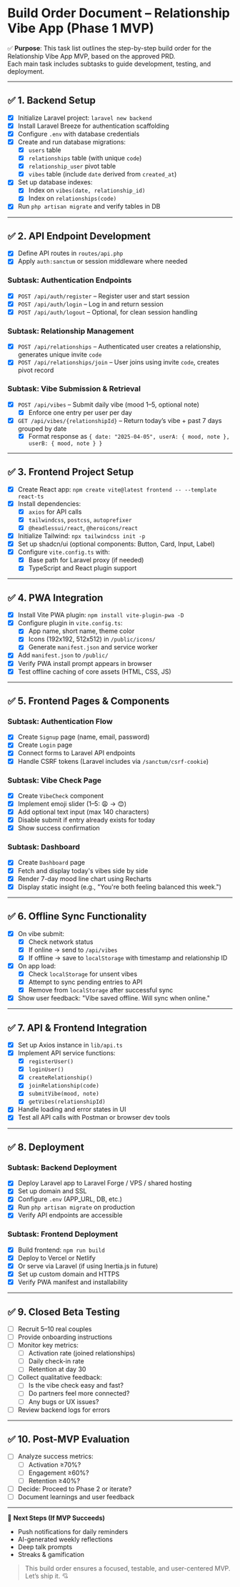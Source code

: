 # Build Order Document – Relationship Vibe App (Phase 1 MVP)

✅ **Purpose**: This task list outlines the step-by-step build order for the Relationship Vibe App MVP, based on the approved PRD.  
Each main task includes subtasks to guide development, testing, and deployment.

---

## ✅ 1. Backend Setup

- [x] Initialize Laravel project: `laravel new backend`
- [x] Install Laravel Breeze for authentication scaffolding
- [x] Configure `.env` with database credentials
- [x] Create and run database migrations:
  - [x] `users` table
  - [x] `relationships` table (with unique `code`)
  - [x] `relationship_user` pivot table
  - [x] `vibes` table (include `date` derived from `created_at`)
- [x] Set up database indexes:
  - [x] Index on `vibes(date, relationship_id)`
  - [x] Index on `relationships(code)`
- [x] Run `php artisan migrate` and verify tables in DB

---

## ✅ 2. API Endpoint Development

- [x] Define API routes in `routes/api.php`
- [x] Apply `auth:sanctum` or session middleware where needed

### Subtask: Authentication Endpoints
- [x] `POST /api/auth/register` – Register user and start session
- [x] `POST /api/auth/login` – Log in and return session
- [x] `POST /api/auth/logout` – Optional, for clean session handling

### Subtask: Relationship Management
- [x] `POST /api/relationships` – Authenticated user creates a relationship, generates unique invite `code`
- [x] `POST /api/relationships/join` – User joins using invite `code`, creates pivot record

### Subtask: Vibe Submission & Retrieval
- [x] `POST /api/vibes` – Submit daily vibe (mood 1–5, optional note)
  - [x] Enforce one entry per user per day
- [x] `GET /api/vibes/{relationshipId}` – Return today’s vibe + past 7 days grouped by date
  - [x] Format response as `{ date: "2025-04-05", userA: { mood, note }, userB: { mood, note } }`

---

## ✅ 3. Frontend Project Setup

- [x] Create React app: `npm create vite@latest frontend -- --template react-ts`
- [x] Install dependencies:
  - [x] `axios` for API calls
  - [x] `tailwindcss`, `postcss`, `autoprefixer`
  - [x] `@headlessui/react`, `@heroicons/react`
- [x] Initialize Tailwind: `npx tailwindcss init -p`
- [x] Set up shadcn/ui (optional components: Button, Card, Input, Label)
- [x] Configure `vite.config.ts` with:
  - [x] Base path for Laravel proxy (if needed)
  - [x] TypeScript and React plugin support

---

## ✅ 4. PWA Integration

- [x] Install Vite PWA plugin: `npm install vite-plugin-pwa -D`
- [x] Configure plugin in `vite.config.ts`:
  - [x] App name, short name, theme color
  - [x] Icons (192x192, 512x512) in `/public/icons/`
  - [x] Generate `manifest.json` and service worker
- [x] Add `manifest.json` to `/public/`
- [x] Verify PWA install prompt appears in browser
- [x] Test offline caching of core assets (HTML, CSS, JS)

---

## ✅ 5. Frontend Pages & Components

### Subtask: Authentication Flow
- [x] Create `Signup` page (name, email, password)
- [x] Create `Login` page
- [x] Connect forms to Laravel API endpoints
- [x] Handle CSRF tokens (Laravel includes via `/sanctum/csrf-cookie`)

### Subtask: Vibe Check Page
- [x] Create `VibeCheck` component
- [x] Implement emoji slider (1–5: 😩 → 😊)
- [x] Add optional text input (max 140 characters)
- [x] Disable submit if entry already exists for today
- [x] Show success confirmation

### Subtask: Dashboard
- [x] Create `Dashboard` page
- [x] Fetch and display today's vibes side by side
- [x] Render 7-day mood line chart using Recharts
- [x] Display static insight (e.g., "You're both feeling balanced this week.")

---

## ✅ 6. Offline Sync Functionality

- [x] On vibe submit:
  - [x] Check network status
  - [x] If online → send to `/api/vibes`
  - [x] If offline → save to `localStorage` with timestamp and relationship ID
- [x] On app load:
  - [x] Check `localStorage` for unsent vibes
  - [x] Attempt to sync pending entries to API
  - [x] Remove from `localStorage` after successful sync
- [x] Show user feedback: "Vibe saved offline. Will sync when online."

---

## ✅ 7. API & Frontend Integration

- [x] Set up Axios instance in `lib/api.ts`
- [x] Implement API service functions:
  - [x] `registerUser()`
  - [x] `loginUser()`
  - [x] `createRelationship()`
  - [x] `joinRelationship(code)`
  - [x] `submitVibe(mood, note)`
  - [x] `getVibes(relationshipId)`
- [x] Handle loading and error states in UI
- [x] Test all API calls with Postman or browser dev tools

---

## ✅ 8. Deployment

### Subtask: Backend Deployment
- [x] Deploy Laravel app to Laravel Forge / VPS / shared hosting
- [x] Set up domain and SSL
- [x] Configure `.env` (APP_URL, DB, etc.)
- [x] Run `php artisan migrate` on production
- [x] Verify API endpoints are accessible

### Subtask: Frontend Deployment
- [x] Build frontend: `npm run build`
- [x] Deploy to Vercel or Netlify
- [x] Or serve via Laravel (if using Inertia.js in future)
- [x] Set up custom domain and HTTPS
- [x] Verify PWA manifest and installability

---

## ✅ 9. Closed Beta Testing

- [ ] Recruit 5–10 real couples
- [ ] Provide onboarding instructions
- [ ] Monitor key metrics:
  - [ ] Activation rate (joined relationships)
  - [ ] Daily check-in rate
  - [ ] Retention at day 30
- [ ] Collect qualitative feedback:
  - [ ] Is the vibe check easy and fast?
  - [ ] Do partners feel more connected?
  - [ ] Any bugs or UX issues?
- [ ] Review backend logs for errors

---

## ✅ 10. Post-MVP Evaluation

- [ ] Analyze success metrics:
  - [ ] Activation ≥70%?
  - [ ] Engagement ≥60%?
  - [ ] Retention ≥40%?
- [ ] Decide: Proceed to Phase 2 or iterate?
- [ ] Document learnings and user feedback

---

🚀 **Next Steps (If MVP Succeeds)**  
- Push notifications for daily reminders  
- AI-generated weekly reflections  
- Deep talk prompts  
- Streaks & gamification  

> This build order ensures a focused, testable, and user-centered MVP. Let’s ship it. 💘
